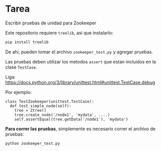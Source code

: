 # Tarea

Escribir pruebas de unidad para Zookeeper

Este repositorio requiere `treelib`, asi que instalarlo:

```bash
pip install treelib
```

De ahi, pueden tomar el archivo `zookeeper_test.py` y agregar
pruebas.

Las pruebas deben utilizar los metodos `assert` que estan incluidos
en la clase `TestCase`.

Liga: https://docs.python.org/3/library/unittest.html#unittest.TestCase.debug

Por ejemplo:

```
class TestZookeeper(unittest.TestCase):
  def test_simple_node(self):
    tree = Ztree()
    tree.create_node('/node1', 'mydata', ....)
    self.assertEqual(tree.getData('/node1'), 'mydata')
```

**Para correr las pruebas**, simplemente es necesario correr el archivo
de pruebas:

```bash
python zookeeper_test.py
```
